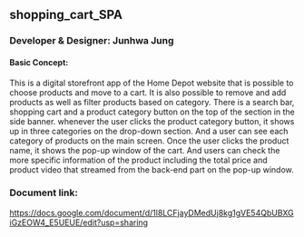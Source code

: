 ## shopping_cart_SPA

### Developer & Designer: Junhwa Jung

#### Basic Concept:
<p> 
This is a digital storefront app of the Home Depot website that is possible to choose products and move to a cart. It is also possible to remove and add products as well as filter products based on category.
There is a search bar, shopping cart and a product category button on the top of the section in the side banner.  whenever the user clicks the product category button, it shows up in three categories on the drop-down section. And a user can see each category of products on the main screen.
Once the user clicks the product name, it shows the pop-up window of the cart. And users can check the more specific information of the product including the total price and product video that streamed from the back-end part on the pop-up window.</p>

### Document link:
https://docs.google.com/document/d/1l8LCFjayDMedUj8kg1gVE54QbUBXGiGzEOW4_E5UEUE/edit?usp=sharing

